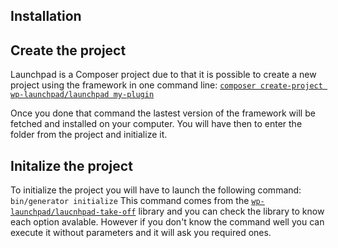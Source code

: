 ## Installation

## Create the project
Launchpad is a Composer project due to that it is possible to create a new project using the framework in one command line:
[`composer create-project wp-launchpad/launchpad my-plugin`](https://packagist.org/packages/wp-launchpad/launchpad)

Once you done that command the lastest version of the framework will be fetched and installed on your computer.
You will have then to enter the folder from the project and initialize it.

## Initalize the project
To initialize the project you will have to launch the following command:
`bin/generator initialize`
This command comes from the [`wp-launchpad/laucnhpad-take-off`](https://packagist.org/packages/wp-launchpad/launchpad-take-off) library and you can check the library to know each option avalable.
However if you don't know the command well you can execute it without parameters and it will ask you required ones.
